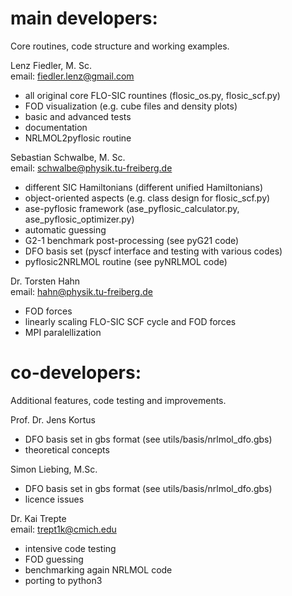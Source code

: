 # main developers: 

Core routines, code structure and working examples.   

Lenz Fiedler,  M. Sc.  
email: fiedler.lenz@gmail.com  
- all original core FLO-SIC rountines (flosic_os.py, flosic_scf.py)   
- FOD visualization (e.g. cube files and density plots)  
- basic and advanced tests   
- documentation  
- NRLMOL2pyflosic routine    

Sebastian Schwalbe, M. Sc.  
email: schwalbe@physik.tu-freiberg.de  
- different SIC Hamiltonians (different unified Hamiltonians)   
- object-oriented aspects (e.g. class design for flosic_scf.py)   
- ase-pyflosic framework (ase_pyflosic_calculator.py, ase_pyflosic_optimizer.py)   
- automatic guessing  
- G2-1 benchmark post-processing (see pyG21 code)    
- DFO basis set (pyscf interface and testing with various codes)    
- pyflosic2NRLMOL routine (see pyNRLMOL code)   

Dr. Torsten Hahn      
email: hahn@physik.tu-freiberg.de     
- FOD forces   
- linearly scaling FLO-SIC SCF cycle and FOD forces   
- MPI paralellization   

# co-developers: 

Additional features, code testing and improvements.  

Prof. Dr. Jens Kortus    
- DFO basis set in gbs format (see utils/basis/nrlmol_dfo.gbs)  
- theoretical concepts   

Simon Liebing, M.Sc.    
- DFO basis set in gbs format (see utils/basis/nrlmol_dfo.gbs)  
- licence issues  

Dr. Kai Trepte  
email: trept1k@cmich.edu  
- intensive code testing  
- FOD guessing   
- benchmarking again NRLMOL code   
- porting to python3   
